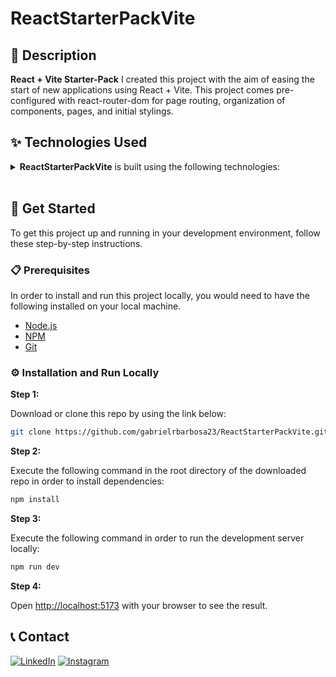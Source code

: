 # ReactStarterPackVite

## 📝 Description

**React + Vite Starter-Pack** I created this project with the aim of easing the start of new applications using React + Vite. This project comes pre-configured with react-router-dom for page routing, organization of components, pages, and initial stylings.

## ✨ Technologies Used

<details><summary><b>ReactStarterPackVite</b> is built using the following technologies:</summary>

- [Vite](https://vitejs.dev/)
- [React.js](https://reactjs.org/)
- [Node.js](https://nodejs.org/en)

</details><br/>

## 🧰 Get Started

To get this project up and running in your development environment, follow these step-by-step
instructions.

### 📋 Prerequisites

In order to install and run this project locally, you would need to have the following installed on
your local machine.

- [Node.js](https://nodejs.org/en/)
- [NPM](https://www.npmjs.com/get-npm)
- [Git](https://git-scm.com/downloads)

### ⚙️ Installation and Run Locally

**Step 1:**

Download or clone this repo by using the link below:

```bash
git clone https://github.com/gabrielrbarbosa23/ReactStarterPackVite.git
```

**Step 2:**

Execute the following command in the root directory of the downloaded repo in order to install
dependencies:

```bash
npm install
```

**Step 3:**

Execute the following command in order to run the development server locally:

```bash
npm run dev
```

**Step 4:**

Open [http://localhost:5173](http://localhost:5173) with your browser to see the result.

## 📞 Contact

[![LinkedIn](https://img.shields.io/badge/LinkedIn-GabrielRBarbosa-blue?style=flat&logo=linkedin&logoColor=b0c0c0&labelColor=363D44)](https://www.linkedin.com/in/gabriel-rabello-barbosa-204aa7142/)
[![Instagram](https://img.shields.io/badge/Instagram-GabrielRBarbosa-grey?style=flat&logo=instagram&logoColor=b0c0c0&labelColor=8134af)](https://www.instagram.com/gabrielrbarbosa/)